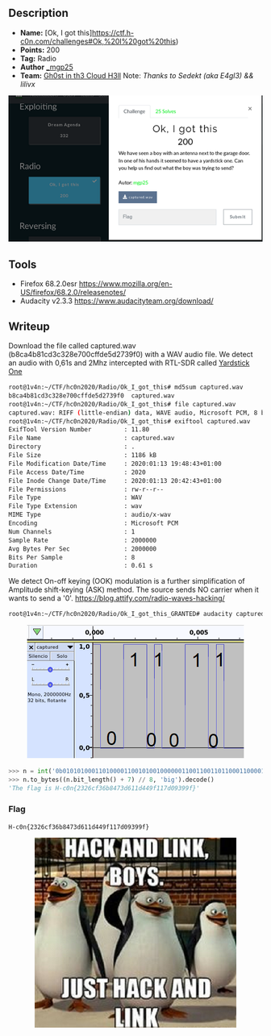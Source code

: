 ## Description
* **Name:** [Ok, I got this]https://ctf.h-c0n.com/challenges#Ok,%20I%20got%20this)
* **Points:** 200
* **Tag:** Radio
* **Author** [_mgp25](https://twitter.com/_mgp25)
* **Team:** [Gh0st in th3 Cloud H3ll](https://ctf.h-c0n.com/teams/46) Note: *Thanks to Sedekt (aka E4gl3) && lilivx*

<p align="center">
<img src="hc0n2020quals-Challenge-Radio-Ok_I_got_this.png"/>
</p>

## Tools
* Firefox 68.2.0esr https://www.mozilla.org/en-US/firefox/68.2.0/releasenotes/
* Audacity v2.3.3 https://www.audacityteam.org/download/

## Writeup
Download the file called captured.wav (b8ca4b81cd3c328e700cffde5d2739f0) with a WAV audio file. We detect an audio with 0,61s and 2Mhz intercepted with RTL-SDR called [Yardstick One](https://greatscottgadgets.com/yardstickone/)
```bash
root@1v4n:~/CTF/hc0n2020/Radio/Ok_I_got_this# md5sum captured.wav
b8ca4b81cd3c328e700cffde5d2739f0  captured.wav
root@1v4n:~/CTF/hc0n2020/Radio/Ok_I_got_this# file captured.wav
captured.wav: RIFF (little-endian) data, WAVE audio, Microsoft PCM, 8 bit, mono
root@1v4n:~/CTF/hc0n2020/Radio/Ok_I_got_this# exiftool captured.wav
ExifTool Version Number         : 11.80
File Name                       : captured.wav
Directory                       : .
File Size                       : 1186 kB
File Modification Date/Time     : 2020:01:13 19:48:43+01:00
File Access Date/Time           : 2020
File Inode Change Date/Time     : 2020:01:13 20:42:43+01:00
File Permissions                : rw-r--r--
File Type                       : WAV
File Type Extension             : wav
MIME Type                       : audio/x-wav
Encoding                        : Microsoft PCM
Num Channels                    : 1
Sample Rate                     : 2000000
Avg Bytes Per Sec               : 2000000
Bits Per Sample                 : 8
Duration                        : 0.61 s
```
We detect On-off keying (OOK) modulation is a further simplification of Amplitude shift-keying (ASK) method. The source sends NO carrier when it wants to send a '0'.
https://blog.attify.com/radio-waves-hacking/

```bash
root@1v4n:~/CTF/hc0n2020/Radio/Ok_I_got_this_GRANTED# audacity captured.wav
```
<p align="center">
<img src="hc0n2020quals-Challenge-Radio-Ok_I_got_this_audacity.png"/>
</p>

```python
>>> n = int('0b010101000110100001100101001000000110011001101100011000010110011100100000011010010111001100100000010010000010110101100011001100000110111001111011001100100011001100110010001101100110001101100110001100110011011001100010001110000011010000110111001100110110010000110110001100010011000101100100001101000011010000111001011001100011000100110001001101110110010000110000001110010011001100111001001110010110011001111101',2)
>>> n.to_bytes((n.bit_length() + 7) // 8, 'big').decode()
'The flag is H-c0n{2326cf36b8473d611d449f117d09399f}'
```

### Flag

`H-c0n{2326cf36b8473d611d449f117d09399f}`

<p align="center">
<img src="hc0n2020quals-Challenge-Radio-Ok_I_got_this_meme.png"/>
</p>

